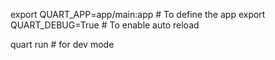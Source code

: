export QUART_APP=app/main:app # To define the app
export QUART_DEBUG=True # To enable auto reload


quart run # for dev mode